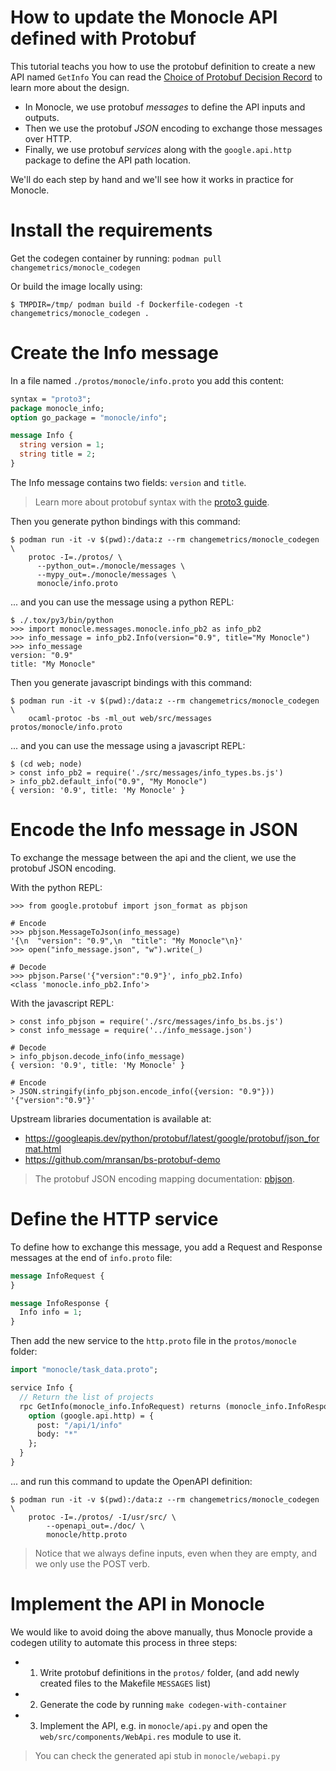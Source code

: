 How to update the Monocle API defined with Protobuf
===================================================

This tutorial teachs you how to use the protobuf definition to create a new API named `GetInfo`
You can read the [Choice of Protobuf Decision Record](../adr/0010-choice-of-protobuf.md) to learn more about the design.

- In Monocle, we use protobuf *messages* to define the API inputs and outputs.
- Then we use the protobuf *JSON* encoding to exchange those messages over HTTP.
- Finally, we use protobuf *services* along with the `google.api.http` package to define the API path location.

We'll do each step by hand and we'll see how it works in practice for Monocle.

# Install the requirements

Get the codegen container by running: `podman pull changemetrics/monocle_codegen`

Or build the image locally using:

```ShellSession
$ TMPDIR=/tmp/ podman build -f Dockerfile-codegen -t changemetrics/monocle_codegen .
```

# Create the Info message

In a file named `./protos/monocle/info.proto` you add this content:

```protobuf
syntax = "proto3";
package monocle_info;
option go_package = "monocle/info";

message Info {
  string version = 1;
  string title = 2;
}
```

The Info message contains two fields: `version` and `title`.

> Learn more about protobuf syntax with the [proto3 guide](https://developers.google.com/protocol-buffers/docs/proto3).

Then you generate python bindings with this command:

```ShellSession
$ podman run -it -v $(pwd):/data:z --rm changemetrics/monocle_codegen \
    protoc -I=./protos/ \
      --python_out=./monocle/messages \
      --mypy_out=./monocle/messages \
      monocle/info.proto
```

... and you can use the message using a python REPL:

```ShellSession
$ ./.tox/py3/bin/python
>>> import monocle.messages.monocle.info_pb2 as info_pb2
>>> info_message = info_pb2.Info(version="0.9", title="My Monocle")
>>> info_message
version: "0.9"
title: "My Monocle"
```

Then you generate javascript bindings with this command:

```ShellSession
$ podman run -it -v $(pwd):/data:z --rm changemetrics/monocle_codegen \
    ocaml-protoc -bs -ml_out web/src/messages protos/monocle/info.proto
```

... and  you can use the message using a javascript REPL:

```ShellSession
$ (cd web; node)
> const info_pb2 = require('./src/messages/info_types.bs.js')
> info_pb2.default_info("0.9", "My Monocle")
{ version: '0.9', title: 'My Monocle' }
```

# Encode the Info message in JSON

To exchange the message between the api and the client, we use the protobuf JSON encoding.

With the python REPL:

```ShellSession
>>> from google.protobuf import json_format as pbjson

# Encode
>>> pbjson.MessageToJson(info_message)
'{\n  "version": "0.9",\n  "title": "My Monocle"\n}'
>>> open("info_message.json", "w").write(_)

# Decode
>>> pbjson.Parse('{"version":"0.9"}', info_pb2.Info)
<class 'monocle.info_pb2.Info'>
```

With the javascript REPL:

```ShellSession
> const info_pbjson = require('./src/messages/info_bs.bs.js')
> const info_message = require('../info_message.json')

# Decode
> info_pbjson.decode_info(info_message)
{ version: '0.9', title: 'My Monocle' }

# Encode
> JSON.stringify(info_pbjson.encode_info({version: "0.9"}))
'{"version":"0.9"}'
```

Upstream libraries documentation is available at:

- https://googleapis.dev/python/protobuf/latest/google/protobuf/json_format.html
- https://github.com/mransan/bs-protobuf-demo

> The protobuf JSON encoding mapping documentation: [pbjson](https://developers.google.com/protocol-buffers/docs/proto3#json).

# Define the HTTP service

To define how to exchange this message, you add a Request and Response messages at the end of `info.proto` file:

```protobuf
message InfoRequest {
}

message InfoResponse {
  Info info = 1;
}
```

Then add the new service to the `http.proto` file in the `protos/monocle` folder:

```protobuf
import "monocle/task_data.proto";

service Info {
  // Return the list of projects
  rpc GetInfo(monocle_info.InfoRequest) returns (monocle_info.InfoResponse) {
    option (google.api.http) = {
      post: "/api/1/info"
      body: "*"
    };
  }
}
```

... and run this command to update the OpenAPI definition:

```ShellSession
$ podman run -it -v $(pwd):/data:z --rm changemetrics/monocle_codegen \
    protoc -I=./protos/ -I/usr/src/ \
        --openapi_out=./doc/ \
        monocle/http.proto
```

> Notice that we always define inputs, even when they are empty, and we only use the POST verb.

# Implement the API in Monocle

We would like to avoid doing the above manually, thus Monocle provide a codegen utility
to automate this process in three steps:

- 1. Write protobuf definitions in the `protos/` folder, (and add newly created files to the Makefile `MESSAGES` list)
- 2. Generate the code by running `make codegen-with-container`
- 3. Implement the API, e.g. in `monocle/api.py` and open the `web/src/components/WebApi.res` module to use it.

> You can check the generated api stub in `monocle/webapi.py`

